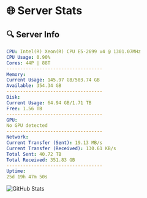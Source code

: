 # 🌐 Server Stats
## 🔍 Server Info
```yaml
CPU: Intel(R) Xeon(R) CPU E5-2699 v4 @ 1301.07MHz
CPU Usage: 0.90%
Cores: 44P | 88T
-----------------------------------
Memory:
Current Usage: 145.97 GB/503.74 GB
Available: 354.34 GB
-----------------------------------
Disk:
Current Usage: 64.94 GB/1.71 TB
Free: 1.56 TB
-----------------------------------
GPU:
No GPU detected
-----------------------------------
Network:
Current Transfer (Sent): 19.13 MB/s
Current Transfer (Received): 130.61 KB/s
Total Sent: 40.72 TB
Total Received: 351.83 GB
-----------------------------------
Uptime:
25d 19h 47m 50s
```
![GitHub Stats](https://img.shields.io/badge/Updated-2025-04-02_17:10:39-blue)